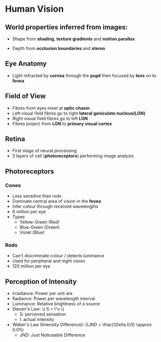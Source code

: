 # Human Vision

## World properties inferred from images:

- Shape from **shading**, **texture gradients** and **motion parallax**

- Depth from **occlusion boundaries** and **stereo**

## Eye Anatomy

- Light refracted by **cornea** through the **pupil** then focused by **lens** on to **fovea**

## Field of View

- Fibres from eyes meet at **optic chasm**
- Left visual field fibres go to right **lateral geniculate nucleus(LGN)**
- Right visual field fibres go to left **LGN**
- Fibres project from **LGN** to **primary visual cortex**

## Retina

- First stage of neural processing
- 5 layers of cell (**photoreceptors**) performing image analysis

## Photoreceptors

### Cones

- Less sensitive than rods
- Dominate central area of vision in the **fovea**
- Infer colour through received wavelengths
- 6 million per eye
- Types
  - Yellow-Green (Red)
  - Blue-Green (Green)
  - Violet (Blue)

### Rods

- Can't discriminate colour / detects luminance
- Used for peripheral and night vision
- 120 million per eye

## Perception of Intensity

- Irradiance: Power per unit are
- Radiance: Power per wavelength interval
- Luminance: Relative brightness of a source
- Steven's Law: \\( S = I^v \\)
  - S: perceived sensation
  - I: actual intensity
- Weber's Law (Intensity Difference): \\(JND = \frac{\Delta I}{I} \approx 0.01\\)
  - JND: Just Noticeable Difference

